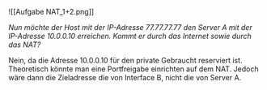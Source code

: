 ![[Aufgabe NAT_1+2.png]]

_Nun möchte der Host mit der IP-Adresse 77.77.77.77 den Server A mit der IP-Adresse 10.0.0.10 erreichen. Kommt er durch das Internet sowie durch das NAT?_

Nein, da die Adresse 10.0.0.10 für den private Gebraucht reserviert ist. Theoretisch könnte man eine Portfreigabe einrichten auf dem NAT. Jedoch wäre dann die Zieladresse die von Interface B, nicht die von Server A.


